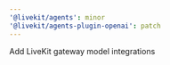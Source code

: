 ```yaml
---
'@livekit/agents': minor
'@livekit/agents-plugin-openai': patch
---
```


Add LiveKit gateway model integrations
